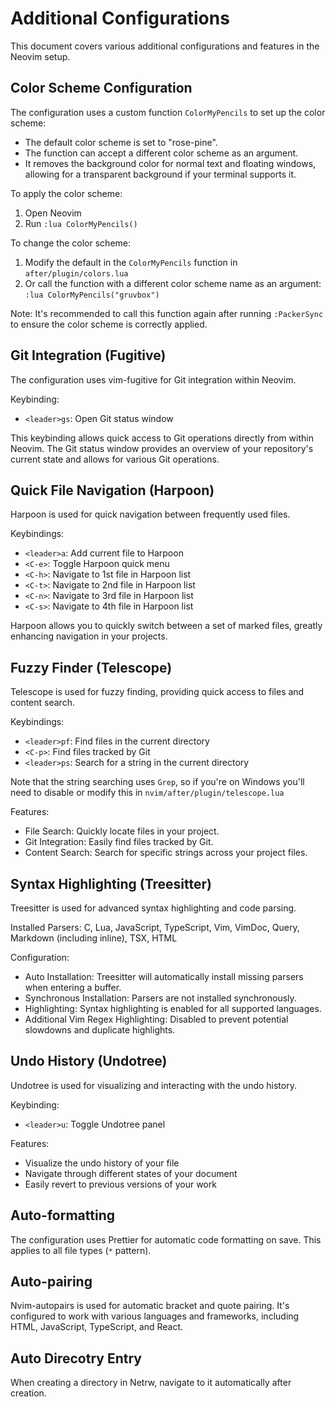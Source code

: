 # Additional Configurations

This document covers various additional configurations and features in the Neovim setup.

## Color Scheme Configuration

The configuration uses a custom function `ColorMyPencils` to set up the color scheme:

- The default color scheme is set to "rose-pine".
- The function can accept a different color scheme as an argument.
- It removes the background color for normal text and floating windows, allowing for a transparent background if your terminal supports it.

To apply the color scheme:
1. Open Neovim
2. Run `:lua ColorMyPencils()`

To change the color scheme:
1. Modify the default in the `ColorMyPencils` function in `after/plugin/colors.lua`
2. Or call the function with a different color scheme name as an argument: `:lua ColorMyPencils("gruvbox")`

Note: It's recommended to call this function again after running `:PackerSync` to ensure the color scheme is correctly applied.

## Git Integration (Fugitive)

The configuration uses vim-fugitive for Git integration within Neovim.

Keybinding:
- `<leader>gs`: Open Git status window

This keybinding allows quick access to Git operations directly from within Neovim. The Git status window provides an overview of your repository's current state and allows for various Git operations.

## Quick File Navigation (Harpoon)

Harpoon is used for quick navigation between frequently used files.

Keybindings:
- `<leader>a`: Add current file to Harpoon
- `<C-e>`: Toggle Harpoon quick menu
- `<C-h>`: Navigate to 1st file in Harpoon list
- `<C-t>`: Navigate to 2nd file in Harpoon list
- `<C-n>`: Navigate to 3rd file in Harpoon list
- `<C-s>`: Navigate to 4th file in Harpoon list

Harpoon allows you to quickly switch between a set of marked files, greatly enhancing navigation in your projects.

## Fuzzy Finder (Telescope)

Telescope is used for fuzzy finding, providing quick access to files and content search.

Keybindings:
- `<leader>pf`: Find files in the current directory
- `<C-p>`: Find files tracked by Git
- `<leader>ps`: Search for a string in the current directory

Note that the string searching uses `Grep`, so if you're on Windows you'll need to disable or modify this in `nvim/after/plugin/telescope.lua`

Features:
- File Search: Quickly locate files in your project.
- Git Integration: Easily find files tracked by Git.
- Content Search: Search for specific strings across your project files.

## Syntax Highlighting (Treesitter)

Treesitter is used for advanced syntax highlighting and code parsing.

Installed Parsers:
C, Lua, JavaScript, TypeScript, Vim, VimDoc, Query, Markdown (including inline), TSX, HTML

Configuration:
- Auto Installation: Treesitter will automatically install missing parsers when entering a buffer.
- Synchronous Installation: Parsers are not installed synchronously.
- Highlighting: Syntax highlighting is enabled for all supported languages.
- Additional Vim Regex Highlighting: Disabled to prevent potential slowdowns and duplicate highlights.

## Undo History (Undotree)

Undotree is used for visualizing and interacting with the undo history.

Keybinding:
- `<leader>u`: Toggle Undotree panel

Features:
- Visualize the undo history of your file
- Navigate through different states of your document
- Easily revert to previous versions of your work

## Auto-formatting

The configuration uses Prettier for automatic code formatting on save. This applies to all file types (`*` pattern).

## Auto-pairing

Nvim-autopairs is used for automatic bracket and quote pairing. It's configured to work with various languages and frameworks, including HTML, JavaScript, TypeScript, and React.

## Auto Direcotry Entry

When creating a directory in Netrw, navigate to it automatically after creation.
